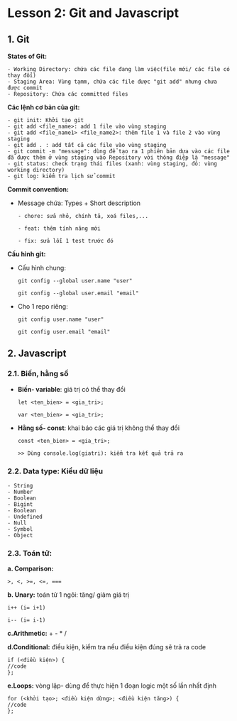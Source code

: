 # Lesson 2: Git and Javascript

## 1. Git
**States of Git:**

    - Working Directory: chứa các file đang làm việc(file mới/ các file có thay đổi)
    - Staging Area: Vùng tạmm, chứa các file được "git add" nhưng chưa được commit
    - Repository: Chứa các committed files 

**Các lệnh cơ bản của git:**

    - git init: Khởi tạo git
    - git add <file_name>: add 1 file vào vùng staging 
    - git add <file_name1> <file_name2>: thêm file 1 và file 2 vào vùng staging
    - git add . : add tất cả các file vào vùng staging
    - git commit -m "message": dùng để tạo ra 1 phiên bản dựa vào các file đã được thêm ở vùng staging vào Repository với thông điệp là "message"
    - git status: check trạng thái files (xanh: vùng staging, đỏ: vùng working directory)
    - git log: kiểm tra lịch sử commit

**Commit convention:**
- Message chứa: Types + Short description
  
      - chore: sửa nhỏ, chính tả, xoá files,...

      - feat: thêm tính năng mới

      - fix: sửa lỗi 1 test trước đó

**Cấu hình git:**
- Cấu hình chung: 

      git config --global user.name "user"

      git config --global user.email "email"

- Cho 1 repo riêng: 

      git config user.name "user"

      git config user.email "email"

## 2. Javascript

### 2.1. Biến, hằng số
- **Biến- variable**: giá trị có thể thay đổi 

      let <ten_bien> = <gia_tri>;

      var <ten_bien> = <gia_tri>;

- **Hằng số- const**: khai báo các giá trị không thể thay đổi

      const <ten_bien> = <gia_tri>;

      >> Dùng console.log(giatri): kiểm tra kết quả trả ra

### 2.2. Data type: Kiểu dữ liệu 

    - String
    - Number
    - Boolean
    - Bigint
    - Boolean
    - Undefined 
    - Null
    - Symbol
    - Object

### 2.3. Toán tử:

 **a. Comparison:** 
 
    >, <, >=, <=, ===
 
 **b. Unary:** toán tử 1 ngôi: tăng/ giảm giá trị
  
    i++ (i= i+1) 
 
    i-- (i= i-1) 
 
**c.Arithmetic:** + - * /

**d.Conditional:** điều kiện, kiểm tra nếu điều kiện đúng sẽ trả ra code
  
    if (<điều kiện>) {
    //code
    };

**e.Loops:** vòng lặp- dùng để thực hiện 1 đoạn logic một số lần nhất định

    for (<khởi tạo>; <điều kiện dừng>; <điều kiện tăng>) {
    //code
    };

  